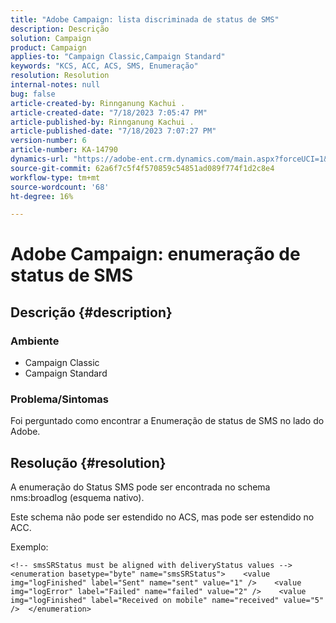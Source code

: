 ```yaml
---
title: "Adobe Campaign: lista discriminada de status de SMS"
description: Descrição
solution: Campaign
product: Campaign
applies-to: "Campaign Classic,Campaign Standard"
keywords: "KCS, ACC, ACS, SMS, Enumeração"
resolution: Resolution
internal-notes: null
bug: false
article-created-by: Rinnganung Kachui .
article-created-date: "7/18/2023 7:05:47 PM"
article-published-by: Rinnganung Kachui .
article-published-date: "7/18/2023 7:07:27 PM"
version-number: 6
article-number: KA-14790
dynamics-url: "https://adobe-ent.crm.dynamics.com/main.aspx?forceUCI=1&pagetype=entityrecord&etn=knowledgearticle&id=467a0e16-9e25-ee11-9cbd-6045bd006b4b"
source-git-commit: 62a6f7c5f4f570859c54851ad089f774f1d2c8e4
workflow-type: tm+mt
source-wordcount: '68'
ht-degree: 16%

---
```


# Adobe Campaign: enumeração de status de SMS

## Descrição {#description}




### Ambiente



- Campaign Classic
- Campaign Standard




### Problema/Sintomas



Foi perguntado como encontrar a Enumeração de status de SMS no lado do Adobe.


## Resolução {#resolution}


A enumeração do Status SMS pode ser encontrada no schema nms:broadlog (esquema nativo).

Este schema não pode ser estendido no ACS, mas pode ser estendido no ACC.

Exemplo:


```
<!-- smsSRStatus must be aligned with deliveryStatus values -->  <enumeration basetype="byte" name="smsSRStatus">    <value img="logFinished" label="Sent" name="sent" value="1" />    <value img="logError" label="Failed" name="failed" value="2" />    <value img="logFinished" label="Received on mobile" name="received" value="5" />  </enumeration>
```



